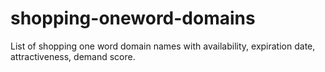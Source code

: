 # shopping-oneword-domains
List of shopping one word domain names with availability, expiration date, attractiveness, demand score.
